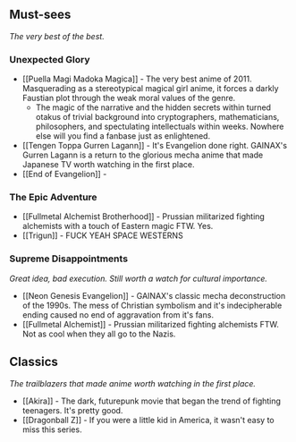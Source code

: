
## Must-sees

_The very best of the best._

### Unexpected Glory

* [[Puella Magi Madoka Magica]] - The very best anime of 2011. Masquerading as a stereotypical magical girl anime, it forces a darkly Faustian plot through the weak moral values of the genre. 
   * The magic of the narrative and the hidden secrets within turned otakus of trivial background into cryptographers, mathematicians, philosophers, and spectulating intellectuals within weeks. Nowhere else will you find a fanbase just as enlightened.
* [[Tengen Toppa Gurren Lagann]] - It's Evangelion done right. GAINAX's Gurren Lagann is a return to the glorious mecha anime that made Japanese TV worth watching in the first place.
* [[End of Evangelion]] - 

### The Epic Adventure

* [[Fullmetal Alchemist Brotherhood]] - Prussian militarized fighting alchemists with a touch of Eastern magic FTW. Yes.
* [[Trigun]] - FUCK YEAH SPACE WESTERNS

### Supreme Disappointments

_Great idea, bad execution. Still worth a watch for cultural importance._

* [[Neon Genesis Evangelion]] - GAINAX's classic mecha deconstruction of the 1990s. The mess of Christian symbolism and it's indecipherable ending caused no end of aggravation from it's fans.
* [[Fullmetal Alchemist]] - Prussian militarized fighting alchemists FTW. Not as cool when they all go to the Nazis.

## Classics

_The trailblazers that made anime worth watching in the first place._

* [[Akira]] - The dark, futurepunk movie that began the trend of fighting teenagers. It's pretty good.
* [[Dragonball Z]] - If you were a little kid in America, it wasn't easy to miss this series.